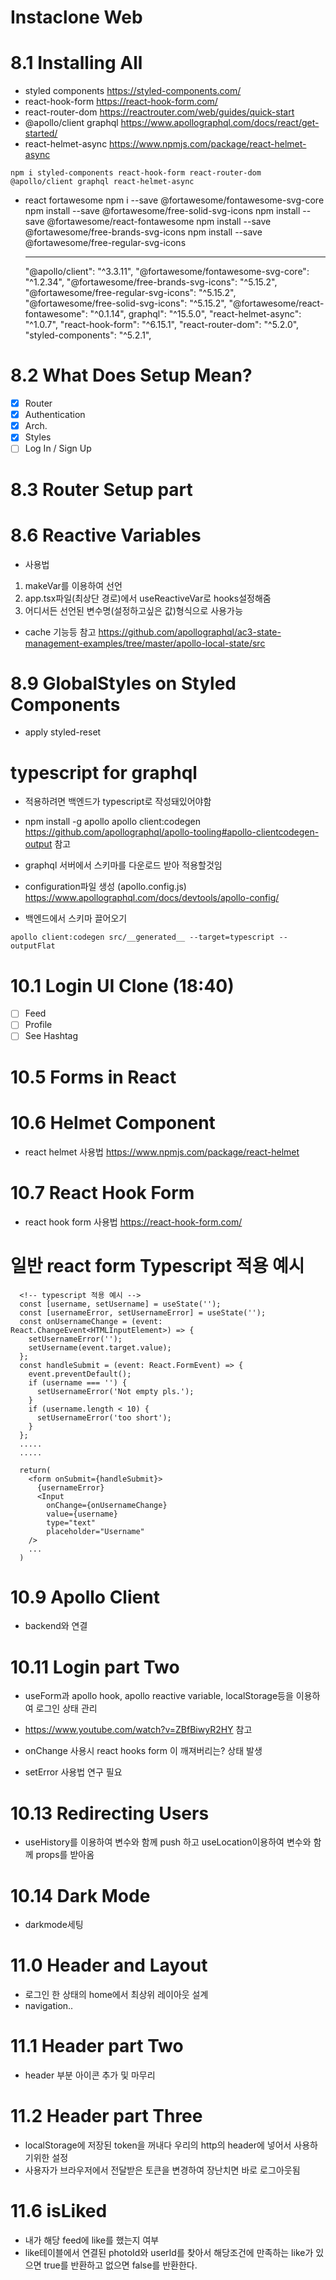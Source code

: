 # Instaclone Web

# 8.1 Installing All

- styled components
  https://styled-components.com/
- react-hook-form
  https://react-hook-form.com/
- react-router-dom
  https://reactrouter.com/web/guides/quick-start
- @apollo/client graphql
  https://www.apollographql.com/docs/react/get-started/
- react-helmet-async
  https://www.npmjs.com/package/react-helmet-async

```
npm i styled-components react-hook-form react-router-dom @apollo/client graphql react-helmet-async
```

- react fortawesome
  npm i --save @fortawesome/fontawesome-svg-core
  npm install --save @fortawesome/free-solid-svg-icons
  npm install --save @fortawesome/react-fontawesome
  npm install --save @fortawesome/free-brands-svg-icons
  npm install --save @fortawesome/free-regular-svg-icons
  ***
  "@apollo/client": "^3.3.11",
  "@fortawesome/fontawesome-svg-core": "^1.2.34",
  "@fortawesome/free-brands-svg-icons": "^5.15.2",
  "@fortawesome/free-regular-svg-icons": "^5.15.2",
  "@fortawesome/free-solid-svg-icons": "^5.15.2",
  "@fortawesome/react-fontawesome": "^0.1.14",
  graphql": "^15.5.0",
  "react-helmet-async": "^1.0.7",
  "react-hook-form": "^6.15.1",
  "react-router-dom": "^5.2.0",
  "styled-components": "^5.2.1",

# 8.2 What Does Setup Mean?

- [x] Router
- [x] Authentication
- [x] Arch.
- [x] Styles
- [ ] Log In / Sign Up

# 8.3 Router Setup part

# 8.6 Reactive Variables

- 사용법

1. makeVar를 이용하여 선언
2. app.tsx파일(최상단 경로)에서 useReactiveVar로 hooks설정해줌
3. 어디서든 선언된 변수명(설정하고싶은 값)형식으로 사용가능
<!-- isLoggedInVar(false) -->

- cache 기능등 참고
  https://github.com/apollographql/ac3-state-management-examples/tree/master/apollo-local-state/src

# 8.9 GlobalStyles on Styled Components

- apply styled-reset

# typescript for graphql

- 적용하려면 백엔드가 typescript로 작성돼있어야함
- npm install -g apollo
  apollo client:codegen
  https://github.com/apollographql/apollo-tooling#apollo-clientcodegen-output 참고
- graphql 서버에서 스키마를 다운로드 받아 적용할것임
- configuration파일 생성 (apollo.config.js)
  https://www.apollographql.com/docs/devtools/apollo-config/

- 백엔드에서 스키마 끌어오기

```
apollo client:codegen src/__generated__ --target=typescript --outputFlat
```

# 10.1 Login UI Clone (18:40)

- [ ] Feed
- [ ] Profile
- [ ] See Hashtag

# 10.5 Forms in React

# 10.6 Helmet Component

- react helmet 사용법
  https://www.npmjs.com/package/react-helmet

# 10.7 React Hook Form

- react hook form 사용법
  https://react-hook-form.com/

# 일반 react form Typescript 적용 예시

```
  <!-- typescript 적용 예시 -->
  const [username, setUsername] = useState('');
  const [usernameError, setUsernameError] = useState('');
  const onUsernameChange = (event: React.ChangeEvent<HTMLInputElement>) => {
    setUsernameError('');
    setUsername(event.target.value);
  };
  const handleSubmit = (event: React.FormEvent) => {
    event.preventDefault();
    if (username === '') {
      setUsernameError('Not empty pls.');
    }
    if (username.length < 10) {
      setUsernameError('too short');
    }
  };
  .....
  .....

  return(
    <form onSubmit={handleSubmit}>
      {usernameError}
      <Input
        onChange={onUsernameChange}
        value={username}
        type="text"
        placeholder="Username"
    />
    ...
  )
```

# 10.9 Apollo Client

- backend와 연결

# 10.11 Login part Two

- useForm과 apollo hook, apollo reactive variable, localStorage등을 이용하여 로그인 상태 관리
- https://www.youtube.com/watch?v=ZBfBiwyR2HY 참고

- onChange 사용시 react hooks form 이 깨져버리는? 상태 발생
- setError 사용법 연구 필요

# 10.13 Redirecting Users

- useHistory를 이용하여 변수와 함께 push 하고 useLocation이용하여 변수와 함께 props를 받아옴

# 10.14 Dark Mode

- darkmode세팅

# 11.0 Header and Layout

- 로그인 한 상태의 home에서 최상위 레이아웃 설계
- navigation..

# 11.1 Header part Two

- header 부분 아이콘 추가 및 마무리

# 11.2 Header part Three

- localStorage에 저장된 token을 꺼내다 우리의 http의 header에 넣어서 사용하기위한 설정
- 사용자가 브라우저에서 전달받은 토큰을 변경하여 장난치면 바로 로그아웃됨

# 11.6 isLiked

- 내가 해당 feed에 like를 했는지 여부
- like테이블에서 연결된 photoId와 userId를 찾아서 해당조건에 만족하는 like가 있으면 true를 반환하고 없으면 false를 반환한다.
